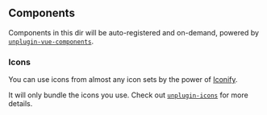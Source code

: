## Components

Components in this dir will be auto-registered and on-demand, powered by [`unplugin-vue-components`](https://github.com/antfu/unplugin-vue-components).


### Icons

You can use icons from almost any icon sets by the power of [Iconify](https://iconify.design/).

It will only bundle the icons you use. Check out [`unplugin-icons`](https://github.com/antfu/unplugin-icons) for more details.
